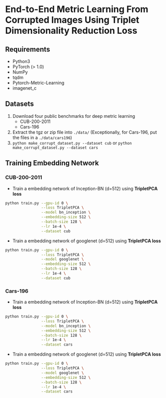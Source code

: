 
# End-to-End Metric Learning From Corrupted Images Using Triplet Dimensionality Reduction Loss

## Requirements

- Python3
- PyTorch (> 1.0)
- NumPy
- tqdm
- Pytorch-Metric-Learning
- imagenet_c


## Datasets

1. Download four public benchmarks for deep metric learning
   - CUB-200-2011   
   - Cars-196 
2. Extract the tgz or zip file into `./data/` (Exceptionally, for Cars-196, put the files in a `./data/cars196`)
3. `python make_corrupt_dataset.py --dataset cub` or  `python make_corrupt_dataset.py --dataset cars`

## Training Embedding Network
### CUB-200-2011

- Train a embedding network of Inception-BN (d=512) using **TripletPCA loss**

```bash
python train.py --gpu-id 0 \
                --loss TripletPCA \
                --model bn_inception \
                --embedding-size 512 \
                --batch-size 128 \
                --lr 1e-4 \
                --dataset cub 
```

- Train a embedding network of googlenet (d=512) using **TripletPCA loss**

```bash
python train.py --gpu-id 0 \
                --loss TripletPCA \
                --model googlenet \
                --embedding-size 512 \
                --batch-size 128 \
                --lr 1e-4 \
                --dataset cub 
```

### Cars-196

- Train a embedding network of Inception-BN (d=512) using **TripletPCA loss**

```bash
python train.py --gpu-id 0 \
                --loss TripletPCA \
                --model bn_inception \
                --embedding-size 512 \
                --batch-size 128 \
                --lr 1e-4 \
                --dataset cars 
```

- Train a embedding network of googlenet (d=512) using **TripletPCA loss**

```bash
python train.py --gpu-id 0 \
                --loss TripletPCA \
                --model googlenet \
                --embedding-size 512 \
                --batch-size 128 \
                --lr 1e-4 \
                --dataset cars 
```

